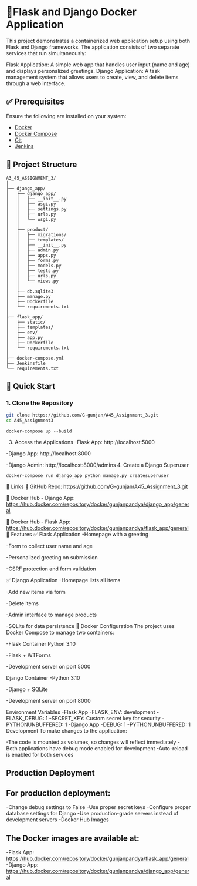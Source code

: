 # 🚀Flask and Django Docker Application

This project demonstrates a containerized web application setup using both Flask and Django frameworks. The application consists of two separate services that run simultaneously:

Flask Application: A simple web app that handles user input (name and age) and displays personalized greetings.
Django Application: A task management system that allows users to create, view, and delete items through a web interface.

## ✅ Prerequisites

Ensure the following are installed on your system:

- [Docker](https://www.docker.com/products/docker-desktop/)
- [Docker Compose](https://docs.docker.com/compose/)
- [Git](https://git-scm.com/)
- [Jenkins](https://www.jenkins.io/)

## 📁 Project Structure

```
A3_45_ASSIGNMENT_3/
│
├── django_app/                           
│   ├── django_app/                    
│   │   ├── __init__.py
│   │   ├── asgi.py
│   │   ├── settings.py
│   │   ├── urls.py
│   │   └── wsgi.py
│   │
│   ├── product/                           
│   │   ├── migrations/
│   │   ├── templates/
│   │   ├── __init__.py
│   │   ├── admin.py
│   │   ├── apps.py
│   │   ├── forms.py
│   │   ├── models.py
│   │   ├── tests.py
│   │   ├── urls.py
│   │   └── views.py
│   │
│   ├── db.sqlite3
│   ├── manage.py
│   ├── Dockerfile                         
│   └── requirements.txt                   
│
├── flask_app/                             
│   ├── static/
│   ├── templates/
│   ├── env/                               
│   ├── app.py
│   ├── Dockerfile                         
│   └── requirements.txt                  
│
├── docker-compose.yml                     
├── Jenkinsfile                            
└── requirements.txt                       

```

## 🚀 Quick Start

### 1. Clone the Repository

```bash
git clone https://github.com/G-gunjan/A45_Assignment_3.git
cd A45_Assignment3
```
```
docker-compose up --build
```
3. Access the Applications
-Flask App: http://localhost:5000

-Django App: http://localhost:8000

-Django Admin: http://localhost:8000/admins
4. Create a Django Superuser
```
docker-compose run django_app python manage.py createsuperuser
```
🔗 Links
🔸 GitHub Repo: https://github.com/G-gunjan/A45_Assignment_3.git

🐳 Docker Hub - Django App: https://hub.docker.com/repository/docker/gunjanpandya/django_app/general

🐳 Docker Hub - Flask App: https://hub.docker.com/repository/docker/gunjanpandya/flask_app/general
🌟 Features
✅ Flask Application
-Homepage with a greeting

-Form to collect user name and age

-Personalized greeting on submission

-CSRF protection and form validation

✅ Django Application
-Homepage lists all items

-Add new items via form

-Delete items

-Admin interface to manage products

-SQLite for data persistence
🐳 Docker Configuration
The project uses Docker Compose to manage two containers:

-Flask Container
Python 3.10

-Flask + WTForms

-Development server on port 5000

Django Container
-Python 3.10

-Django + SQLite

-Development server on port 8000

Environment Variables
-Flask App
-FLASK_ENV: development
-FLASK_DEBUG: 1
-SECRET_KEY: Custom secret key for security
-PYTHONUNBUFFERED: 1
-Django App
-DEBUG: 1
-PYTHONUNBUFFERED: 1
Development
To make changes to the application:

-The code is mounted as volumes, so changes will reflect immediately
-Both applications have debug mode enabled for development
-Auto-reload is enabled for both services
## Production Deployment
## For production deployment:

-Change debug settings to False
-Use proper secret keys
-Configure proper database settings for Django
-Use production-grade servers instead of development servers
-Docker Hub Images
## The Docker images are available at:

-Flask App: https://hub.docker.com/repository/docker/gunjanpandya/flask_app/general
-Django App: https://hub.docker.com/repository/docker/gunjanpandya/django_app/general

